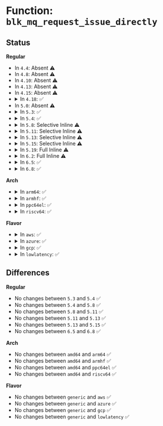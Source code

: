 # Function: <code>blk_mq_request_issue_directly</code>

## Status
<b>Regular</b>
<ul>
<li>
In <code>4.4</code>: Absent ⚠️
</li>
<li>
In <code>4.8</code>: Absent ⚠️
</li>
<li>
In <code>4.10</code>: Absent ⚠️
</li>
<li>
In <code>4.13</code>: Absent ⚠️
</li>
<li>
In <code>4.15</code>: Absent ⚠️
</li>
<li>
<details>
<summary>In <code>4.18</code>: ✅</summary>

```c
blk_status_t blk_mq_request_issue_directly(struct request *rq);
```

**Collision:** Unique Global

**Inline:** No

**Transformation:** False

**Instances:**

```
In block/blk-mq.c (ffffffff814913a0)
Location: block/blk-mq.c:1738
Inline: False
```
**Symbols:**

```
ffffffff814913a0-ffffffff81491455: blk_mq_request_issue_directly (STB_GLOBAL)
```
</details>
</li>
<li>
In <code>5.0</code>: Absent ⚠️
</li>
<li>
<details>
<summary>In <code>5.3</code>: ✅</summary>

```c
blk_status_t blk_mq_request_issue_directly(struct request *rq, bool last);
```

**Collision:** Unique Global

**Inline:** No

**Transformation:** False

**Instances:**

```
In block/blk-mq.c (ffffffff814d8ec0)
Location: block/blk-mq.c:1873
Inline: False
Direct callers:
  - block/blk-core.c:blk_insert_cloned_request
  - block/blk-mq.c:blk_mq_try_issue_list_directly
```
**Symbols:**

```
ffffffff814d8ec0-ffffffff814d8f97: blk_mq_request_issue_directly (STB_GLOBAL)
```
</details>
</li>
<li>
<details>
<summary>In <code>5.4</code>: ✅</summary>

```c
blk_status_t blk_mq_request_issue_directly(struct request *rq, bool last);
```

**Collision:** Unique Global

**Inline:** No

**Transformation:** False

**Instances:**

```
In block/blk-mq.c (ffffffff814f2280)
Location: block/blk-mq.c:1893
Inline: False
Direct callers:
  - block/blk-core.c:blk_insert_cloned_request
  - block/blk-mq.c:blk_mq_try_issue_list_directly
```
**Symbols:**

```
ffffffff814f2280-ffffffff814f2357: blk_mq_request_issue_directly (STB_GLOBAL)
```
</details>
</li>
<li>
<details>
<summary>In <code>5.8</code>: Selective Inline ⚠️</summary>

```c
blk_status_t blk_mq_request_issue_directly(struct request *rq, bool last);
```

**Collision:** Unique Global

**Inline:** Selective

**Transformation:** False

**Instances:**

```
In block/blk-mq.c (ffffffff81552a0d)
Location: block/blk-mq.c:1953
Inline: True
Inline callers:
  - block/blk-mq.c:blk_mq_try_issue_list_directly
Direct callers:
  - block/blk-core.c:blk_insert_cloned_request
```
**Symbols:**

```
ffffffff815528c0-ffffffff81552997: blk_mq_request_issue_directly (STB_GLOBAL)
```
</details>
</li>
<li>
<details>
<summary>In <code>5.11</code>: Selective Inline ⚠️</summary>

```c
blk_status_t blk_mq_request_issue_directly(struct request *rq, bool last);
```

**Collision:** Unique Global

**Inline:** Selective

**Transformation:** False

**Instances:**

```
In block/blk-mq.c (ffffffff8156ebfa)
Location: block/blk-mq.c:2050
Inline: True
Inline callers:
  - block/blk-mq.c:blk_mq_try_issue_list_directly
```
**Symbols:**

```
ffffffff8156ea10-ffffffff8156eaa4: blk_mq_request_issue_directly (STB_GLOBAL)
```
</details>
</li>
<li>
<details>
<summary>In <code>5.13</code>: Selective Inline ⚠️</summary>

```c
blk_status_t blk_mq_request_issue_directly(struct request *rq, bool last);
```

**Collision:** Unique Global

**Inline:** Selective

**Transformation:** False

**Instances:**

```
In block/blk-mq.c (ffffffff815767da)
Location: block/blk-mq.c:2074
Inline: True
Inline callers:
  - block/blk-mq.c:blk_mq_try_issue_list_directly
```
**Symbols:**

```
ffffffff815765f0-ffffffff81576684: blk_mq_request_issue_directly (STB_GLOBAL)
```
</details>
</li>
<li>
<details>
<summary>In <code>5.15</code>: Selective Inline ⚠️</summary>

```c
blk_status_t blk_mq_request_issue_directly(struct request *rq, bool last);
```

**Collision:** Unique Global

**Inline:** Selective

**Transformation:** False

**Instances:**

```
In block/blk-mq.c (ffffffff815db42e)
Location: block/blk-mq.c:2085
Inline: True
Inline callers:
  - block/blk-mq.c:blk_mq_try_issue_list_directly
```
**Symbols:**

```
ffffffff815db200-ffffffff815db2de: blk_mq_request_issue_directly (STB_GLOBAL)
```
</details>
</li>
<li>
<details>
<summary>In <code>5.19</code>: Full Inline ⚠️</summary>

**Collision:** Unique Static

**Inline:** Full

**Transformation:** False

**Instances:**

```
In block/blk-mq.c (ffffffff81688112)
Location: block/blk-mq.c:2543
Inline: True
Inline callers:
  - block/blk-mq.c:blk_insert_cloned_request
  - block/blk-mq.c:blk_insert_cloned_request
  - block/blk-mq.c:blk_mq_try_issue_list_directly
```
</details>
</li>
<li>
<details>
<summary>In <code>6.2</code>: Full Inline ⚠️</summary>

**Collision:** Unique Static

**Inline:** Full

**Transformation:** False

**Instances:**

```
In block/blk-mq.c (ffffffff817464f8)
Location: block/blk-mq.c:2686
Inline: True
Inline callers:
  - block/blk-mq.c:blk_insert_cloned_request
  - block/blk-mq.c:blk_insert_cloned_request
  - block/blk-mq.c:blk_mq_try_issue_list_directly
```
</details>
</li>
<li>
<details>
<summary>In <code>6.5</code>: ✅</summary>

```c
blk_status_t blk_mq_request_issue_directly(struct request *rq, bool last);
```

**Collision:** Unique Static

**Inline:** No

**Transformation:** False

**Instances:**

```
In block/blk-mq.c (ffffffff81782a90)
Location: block/blk-mq.c:2663
Inline: False
Direct callers:
  - block/blk-mq.c:blk_insert_cloned_request
  - block/blk-mq.c:blk_insert_cloned_request
  - block/blk-mq.c:blk_mq_try_issue_list_directly
  - block/blk-mq.c:blk_mq_plug_issue_direct
```
**Symbols:**

```
ffffffff81782a90-ffffffff81782b0e: blk_mq_request_issue_directly (STB_LOCAL)
```
</details>
</li>
<li>
<details>
<summary>In <code>6.8</code>: ✅</summary>

```c
blk_status_t blk_mq_request_issue_directly(struct request *rq, bool last);
```

**Collision:** Unique Static

**Inline:** No

**Transformation:** False

**Instances:**

```
In block/blk-mq.c (ffffffff817c4de0)
Location: block/blk-mq.c:2685
Inline: False
Direct callers:
  - block/blk-mq.c:blk_insert_cloned_request
  - block/blk-mq.c:blk_insert_cloned_request
  - block/blk-mq.c:blk_mq_try_issue_list_directly
  - block/blk-mq.c:blk_mq_plug_issue_direct
```
**Symbols:**

```
ffffffff817c4de0-ffffffff817c4e5b: blk_mq_request_issue_directly (STB_LOCAL)
```
</details>
</li>
</ul>
<b>Arch</b>
<ul>
<li>
<details>
<summary>In <code>arm64</code>: ✅</summary>

```c
blk_status_t blk_mq_request_issue_directly(struct request *rq, bool last);
```

**Collision:** Unique Global

**Inline:** No

**Transformation:** False

**Instances:**

```
In block/blk-mq.c (ffff8000105f1ab0)
Location: block/blk-mq.c:1893
Inline: False
Direct callers:
  - block/blk-core.c:blk_insert_cloned_request
  - block/blk-mq.c:blk_mq_try_issue_list_directly
```
**Symbols:**

```
ffff8000105f1ab0-ffff8000105f1bac: blk_mq_request_issue_directly (STB_GLOBAL)
```
</details>
</li>
<li>
<details>
<summary>In <code>armhf</code>: ✅</summary>

```c
blk_status_t blk_mq_request_issue_directly(struct request *rq, bool last);
```

**Collision:** Unique Global

**Inline:** No

**Transformation:** False

**Instances:**

```
In block/blk-mq.c (c079db90)
Location: block/blk-mq.c:1893
Inline: False
Direct callers:
  - block/blk-core.c:blk_insert_cloned_request
  - block/blk-mq.c:blk_mq_try_issue_list_directly
```
**Symbols:**

```
c079db90-c079dcac: blk_mq_request_issue_directly (STB_GLOBAL)
```
</details>
</li>
<li>
<details>
<summary>In <code>ppc64el</code>: ✅</summary>

```c
blk_status_t blk_mq_request_issue_directly(struct request *rq, bool last);
```

**Collision:** Unique Global

**Inline:** No

**Transformation:** False

**Instances:**

```
In block/blk-mq.c (c000000000788970)
Location: block/blk-mq.c:1893
Inline: False
Direct callers:
  - block/blk-core.c:blk_insert_cloned_request
  - block/blk-mq.c:blk_mq_try_issue_list_directly
```
**Symbols:**

```
c000000000788970-c000000000788ac4: blk_mq_request_issue_directly (STB_GLOBAL)
```
</details>
</li>
<li>
<details>
<summary>In <code>riscv64</code>: ✅</summary>

```c
blk_status_t blk_mq_request_issue_directly(struct request *rq, bool last);
```

**Collision:** Unique Global

**Inline:** No

**Transformation:** False

**Instances:**

```
In block/blk-mq.c (ffffffe000430510)
Location: block/blk-mq.c:1893
Inline: False
Direct callers:
  - block/blk-core.c:blk_insert_cloned_request
  - block/blk-mq.c:blk_mq_try_issue_list_directly
```
**Symbols:**

```
ffffffe000430510-ffffffe0004305c0: blk_mq_request_issue_directly (STB_GLOBAL)
```
</details>
</li>
</ul>
<b>Flavor</b>
<ul>
<li>
<details>
<summary>In <code>aws</code>: ✅</summary>

```c
blk_status_t blk_mq_request_issue_directly(struct request *rq, bool last);
```

**Collision:** Unique Global

**Inline:** No

**Transformation:** False

**Instances:**

```
In block/blk-mq.c (ffffffff814ea860)
Location: block/blk-mq.c:1893
Inline: False
Direct callers:
  - block/blk-core.c:blk_insert_cloned_request
  - block/blk-mq.c:blk_mq_try_issue_list_directly
```
**Symbols:**

```
ffffffff814ea860-ffffffff814ea937: blk_mq_request_issue_directly (STB_GLOBAL)
```
</details>
</li>
<li>
<details>
<summary>In <code>azure</code>: ✅</summary>

```c
blk_status_t blk_mq_request_issue_directly(struct request *rq, bool last);
```

**Collision:** Unique Global

**Inline:** No

**Transformation:** False

**Instances:**

```
In block/blk-mq.c (ffffffff814dadb0)
Location: block/blk-mq.c:1893
Inline: False
Direct callers:
  - block/blk-core.c:blk_insert_cloned_request
  - block/blk-mq.c:blk_mq_try_issue_list_directly
```
**Symbols:**

```
ffffffff814dadb0-ffffffff814dae87: blk_mq_request_issue_directly (STB_GLOBAL)
```
</details>
</li>
<li>
<details>
<summary>In <code>gcp</code>: ✅</summary>

```c
blk_status_t blk_mq_request_issue_directly(struct request *rq, bool last);
```

**Collision:** Unique Global

**Inline:** No

**Transformation:** False

**Instances:**

```
In block/blk-mq.c (ffffffff814e68f0)
Location: block/blk-mq.c:1893
Inline: False
Direct callers:
  - block/blk-core.c:blk_insert_cloned_request
  - block/blk-mq.c:blk_mq_try_issue_list_directly
```
**Symbols:**

```
ffffffff814e68f0-ffffffff814e69c7: blk_mq_request_issue_directly (STB_GLOBAL)
```
</details>
</li>
<li>
<details>
<summary>In <code>lowlatency</code>: ✅</summary>

```c
blk_status_t blk_mq_request_issue_directly(struct request *rq, bool last);
```

**Collision:** Unique Global

**Inline:** No

**Transformation:** False

**Instances:**

```
In block/blk-mq.c (ffffffff814ff900)
Location: block/blk-mq.c:1893
Inline: False
Direct callers:
  - block/blk-core.c:blk_insert_cloned_request
  - block/blk-mq.c:blk_mq_try_issue_list_directly
```
**Symbols:**

```
ffffffff814ff900-ffffffff814ff97e: blk_mq_request_issue_directly (STB_GLOBAL)
```
</details>
</li>
</ul>

## Differences
<b>Regular</b>
<ul>
<li>
No changes between <code>5.3</code> and <code>5.4</code> ✅
</li>
<li>
No changes between <code>5.4</code> and <code>5.8</code> ✅
</li>
<li>
No changes between <code>5.8</code> and <code>5.11</code> ✅
</li>
<li>
No changes between <code>5.11</code> and <code>5.13</code> ✅
</li>
<li>
No changes between <code>5.13</code> and <code>5.15</code> ✅
</li>
<li>
No changes between <code>6.5</code> and <code>6.8</code> ✅
</li>
</ul>
<b>Arch</b>
<ul>
<li>
No changes between <code>amd64</code> and <code>arm64</code> ✅
</li>
<li>
No changes between <code>amd64</code> and <code>armhf</code> ✅
</li>
<li>
No changes between <code>amd64</code> and <code>ppc64el</code> ✅
</li>
<li>
No changes between <code>amd64</code> and <code>riscv64</code> ✅
</li>
</ul>
<b>Flavor</b>
<ul>
<li>
No changes between <code>generic</code> and <code>aws</code> ✅
</li>
<li>
No changes between <code>generic</code> and <code>azure</code> ✅
</li>
<li>
No changes between <code>generic</code> and <code>gcp</code> ✅
</li>
<li>
No changes between <code>generic</code> and <code>lowlatency</code> ✅
</li>
</ul>
